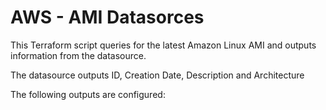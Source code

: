 # **AWS - AMI Datasorces**
This Terraform script queries for the latest Amazon Linux AMI and outputs information from the datasource.

The datasource outputs ID, Creation Date, Description and Architecture


The following outputs are configured:

